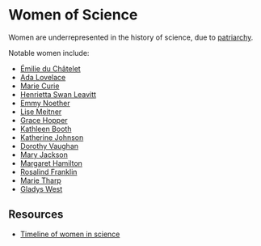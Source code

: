 # Women of Science

Women are underrepresented in the history of science, due to
[patriarchy](https://en.wikipedia.org/wiki/Patriarchy).

Notable women include:

- [Émilie du Châtelet](https://en.wikipedia.org/wiki/%C3%89milie_du_Ch%C3%A2telet)
- [Ada Lovelace](https://en.wikipedia.org/wiki/Ada_Lovelace)
- [Marie Curie](https://en.wikipedia.org/wiki/Marie_Curie)
- [Henrietta Swan Leavitt](https://en.wikipedia.org/wiki/Henrietta_Swan_Leavitt)
- [Emmy Noether](https://en.wikipedia.org/wiki/Emmy_Noether)
- [Lise Meitner](https://en.wikipedia.org/wiki/Lise_Meitner)
- [Grace Hopper](https://en.wikipedia.org/wiki/Grace_Hopper)
- [Kathleen Booth](https://en.wikipedia.org/wiki/Kathleen_Booth)
- [Katherine Johnson](https://en.wikipedia.org/wiki/Katherine_Johnson)
- [Dorothy Vaughan](https://en.wikipedia.org/wiki/Dorothy_Vaughan)
- [Mary Jackson](https://en.wikipedia.org/wiki/Mary_Jackson_(engineer))
- [Margaret Hamilton](https://en.wikipedia.org/wiki/Margaret_Hamilton_%28software_engineer%29)
- [Rosalind Franklin](https://en.wikipedia.org/wiki/Rosalind_Franklin)
- [Marie Tharp](https://en.wikipedia.org/wiki/Marie_Tharp)
- [Gladys West](https://en.wikipedia.org/wiki/Gladys_West)

## Resources

- [Timeline of women in science](https://en.wikipedia.org/wiki/Timeline_of_women_in_science)
